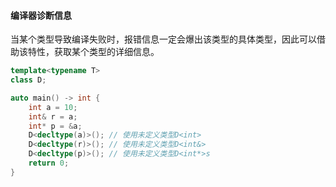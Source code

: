 #### 编译器诊断信息
当某个类型导致编译失败时，报错信息一定会爆出该类型的具体类型，因此可以借助该特性，获取某个类型的详细信息。
```cpp
template<typename T>
class D;

auto main() -> int {
    int a = 10;
    int& r = a;
    int* p = &a;
    D<decltype(a)>(); // 使用未定义类型D<int>
    D<decltype(r)>(); // 使用未定义类型D<int&>
    D<decltype(p)>(); // 使用未定义类型D<int*>s
    return 0;
}
```